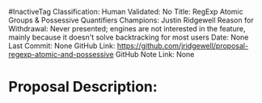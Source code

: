 #InactiveTag
Classification:
Human Validated: No
Title: RegExp Atomic Groups & Possessive Quantifiers
Champions: Justin Ridgewell
Reason for Withdrawal: Never presented; engines are not interested in the feature, mainly because it doesn't solve backtracking for most users
Date: None
Last Commit: None
GitHub Link: https://github.com/jridgewell/proposal-regexp-atomic-and-possessive
GitHub Note Link: None

# Proposal Description:
